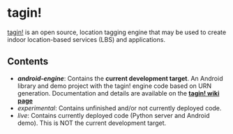tagin!
======

[tagin!](http://mobile-accessibility.idrc.ocad.ca/projects/tagin) is an open source, location tagging engine that may be used to create indoor location-based services (LBS) and applications.

Contents
--------
* **_android-engine_**: Contains the **current development target**. An Android library and demo project with the tagin! engine code based on URN generation. Documentation and details are available on the [**tagin! wiki page**](http://wiki.mobile-accessibility.idrc.ocad.ca/w/Tagin!)
* _experimental_: Contains unfinished and/or not currently deployed code.
* _live_: Contains currently deployed code (Python server and Android demo). This is NOT the current development target.
